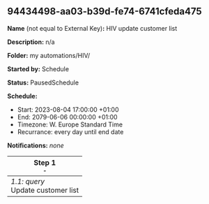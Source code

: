 ## 94434498-aa03-b39d-fe74-6741cfeda475

**Name** (not equal to External Key)**:** HIV update customer list

**Description:** n/a

**Folder:** my automations/HIV/

**Started by:** Schedule

**Status:** PausedSchedule

**Schedule:**

* Start: 2023-08-04 17:00:00 +01:00
* End: 2079-06-06 00:00:00 +01:00
* Timezone: W. Europe Standard Time
* Recurrance: every day until end date

**Notifications:** _none_


| Step 1<br>_<small>-</small>_ |
| --- |
| _1.1: query_<br>Update customer list |
